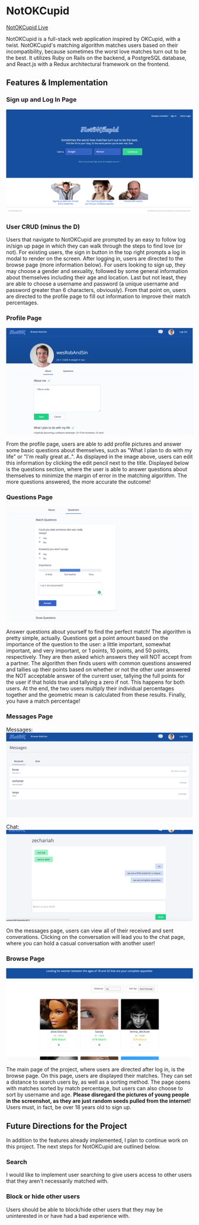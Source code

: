 # NotOKCupid

[NotOKCupid Live](https://notokcupid.herokuapp.com)

NotOKCupid is a full-stack web application inspired by OKCupid, with a twist.  NotOKCupid's matching algorithm matches users based on their incompatibility, because sometimes the worst love matches turn out to be the best.  It utilizes Ruby on Rails on the backend, a PostgreSQL database, and React.js with a Redux architectural framework on the frontend.  



## Features & Implementation

### Sign up and Log In Page

![Alt text](/app/assets/images/signup_page.png)

### User CRUD (minus the D)

Users that navigate to NotOKCupid are prompted by an easy to follow log in/sign up page in which they can walk through the steps to find love (or not).  For existing users, the sign in button in the top right prompts a log in modal to render on the screen.  After logging in, users are directed to the browse page (more information below).  For users looking to sign up, they may choose a gender and sexuality, followed by some general information about themselves including their age and location.  Last but not least, they are able to choose a username and password (a unique username and password greater than 6 characters, obviously).  From that point on, users are directed to the profile page to fill out information to improve their match percentages. 

### Profile Page

![Alt text](/app/assets/images/profile_page.png)

From the profile page, users are able to add profile pictures and answer some basic questions about themselves, such as "What I plan to do with my life" or "I'm really great at..".  As displayed in the image above, users can edit this information by clicking the edit pencil next to the title.  Displayed below is the questions section, where the user is able to answer questions about themselves to minimize the margin of error in the matching algorithm.  The more questions answered, the more accurate the outcome!

### Questions Page

![Alt text](/app/assets/images/questions_page.png)

Answer questions about yourself to find the perfect match! The algorithm is pretty simple, actually.  Questions get a point amount based on the importance of the question to the user: a little important, somewhat important, and very important, or 1 points, 10 points, and 50 points, respectively.  They are then asked which answers they will NOT accept from a partner.  The algorithm then finds users with common questions answered and tallies up their points based on whether or not the other user answered the NOT acceptable answer of the current user, tallying the full points for the user if that holds true and tallying a zero if not.  This happens for both users. At the end, the two users multiply their individual percentages together and the geometric mean is calculated from these results.  Finally, you have a match percentage!

### Messages Page

Messages:
![Alt text](/app/assets/images/messages_page.png)

Chat:
![Alt text](/app/assets/images/chat_page.png)

On the messages page, users can view all of their received and sent converations. Clicking on the conversation will lead you to the chat page, where you can hold a casual conversation with another user!

### Browse Page

![Alt text](/app/assets/images/browse_page.png)

The main page of the project, where users are directed after log in, is the browse page.  On this page, users are displayed their matches.  They can set a distance to search users by, as well as a sorting method.  The page opens with matches sorted by match percentage, but users can also choose to sort by username and age.  **Please disregard the pictures of young people in the screenshot, as they are just random seeds pulled from the internet!**  Users must, in fact, be over 18 years old to sign up.


## Future Directions for the Project

In addition to the features already implemented, I plan to continue work on this project. The next steps for NotOKCupid are outlined below.

### Search

I would like to implement user searching to give users access to other users that they aren't necessarily matched with.  

###  Block or hide other users

Users should be able to block/hide other users that they may be uninterested in or have had a bad experience with.
